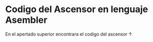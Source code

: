 # Codigo del Ascensor en lenguaje Asembler

En el apertado superior encontrara el codigo del ascensor ↑

